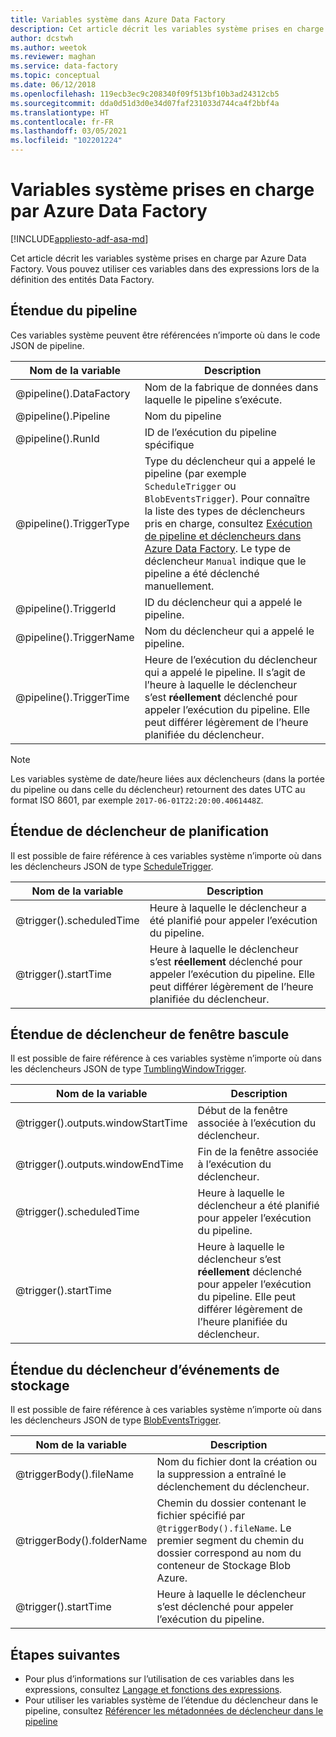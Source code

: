 ```yaml
---
title: Variables système dans Azure Data Factory
description: Cet article décrit les variables système prises en charge par Azure Data Factory. Vous pouvez utiliser ces variables dans des expressions lors de la définition des entités Data Factory.
author: dcstwh
ms.author: weetok
ms.reviewer: maghan
ms.service: data-factory
ms.topic: conceptual
ms.date: 06/12/2018
ms.openlocfilehash: 119ecb3ec9c208340f09f513bf10b3ad24312cb5
ms.sourcegitcommit: dda0d51d3d0e34d07faf231033d744ca4f2bbf4a
ms.translationtype: HT
ms.contentlocale: fr-FR
ms.lasthandoff: 03/05/2021
ms.locfileid: "102201224"
---
```

# <a name="system-variables-supported-by-azure-data-factory"></a>Variables système prises en charge par Azure Data Factory

[!INCLUDE[appliesto-adf-asa-md](includes/appliesto-adf-asa-md.md)]

Cet article décrit les variables système prises en charge par Azure Data Factory. Vous pouvez utiliser ces variables dans des expressions lors de la définition des entités Data Factory.

## <a name="pipeline-scope"></a>Étendue du pipeline

Ces variables système peuvent être référencées n’importe où dans le code JSON de pipeline.

| Nom de la variable | Description |
| --- | --- |
| @pipeline().DataFactory |Nom de la fabrique de données dans laquelle le pipeline s’exécute. |
| @pipeline().Pipeline |Nom du pipeline |
| @pipeline().RunId |ID de l’exécution du pipeline spécifique |
| @pipeline().TriggerType |Type du déclencheur qui a appelé le pipeline (par exemple `ScheduleTrigger` ou `BlobEventsTrigger`). Pour connaître la liste des types de déclencheurs pris en charge, consultez [Exécution de pipeline et déclencheurs dans Azure Data Factory](concepts-pipeline-execution-triggers.md). Le type de déclencheur `Manual` indique que le pipeline a été déclenché manuellement. |
| @pipeline().TriggerId|ID du déclencheur qui a appelé le pipeline. |
| @pipeline().TriggerName|Nom du déclencheur qui a appelé le pipeline. |
| @pipeline().TriggerTime|Heure de l’exécution du déclencheur qui a appelé le pipeline. Il s’agit de l’heure à laquelle le déclencheur s’est **réellement** déclenché pour appeler l’exécution du pipeline. Elle peut différer légèrement de l’heure planifiée du déclencheur.  |

>[!NOTE]
>Les variables système de date/heure liées aux déclencheurs (dans la portée du pipeline ou dans celle du déclencheur) retournent des dates UTC au format ISO 8601, par exemple `2017-06-01T22:20:00.4061448Z`.

## <a name="schedule-trigger-scope"></a>Étendue de déclencheur de planification

Il est possible de faire référence à ces variables système n’importe où dans les déclencheurs JSON de type [ScheduleTrigger](concepts-pipeline-execution-triggers.md#schedule-trigger).

| Nom de la variable | Description |
| --- | --- |
| @trigger().scheduledTime |Heure à laquelle le déclencheur a été planifié pour appeler l’exécution du pipeline. |
| @trigger().startTime |Heure à laquelle le déclencheur s’est **réellement** déclenché pour appeler l’exécution du pipeline. Elle peut différer légèrement de l’heure planifiée du déclencheur. |

## <a name="tumbling-window-trigger-scope"></a>Étendue de déclencheur de fenêtre bascule

Il est possible de faire référence à ces variables système n’importe où dans les déclencheurs JSON de type [TumblingWindowTrigger](concepts-pipeline-execution-triggers.md#tumbling-window-trigger).

| Nom de la variable | Description |
| --- | --- |
| @trigger().outputs.windowStartTime |Début de la fenêtre associée à l’exécution du déclencheur. |
| @trigger().outputs.windowEndTime |Fin de la fenêtre associée à l’exécution du déclencheur. |
| @trigger().scheduledTime |Heure à laquelle le déclencheur a été planifié pour appeler l’exécution du pipeline. |
| @trigger().startTime |Heure à laquelle le déclencheur s’est **réellement** déclenché pour appeler l’exécution du pipeline. Elle peut différer légèrement de l’heure planifiée du déclencheur. |

## <a name="storage-event-trigger-scope"></a>Étendue du déclencheur d’événements de stockage

Il est possible de faire référence à ces variables système n’importe où dans les déclencheurs JSON de type [BlobEventsTrigger](concepts-pipeline-execution-triggers.md#event-based-trigger).

| Nom de la variable | Description |
| --- | --- |
| @triggerBody().fileName  |Nom du fichier dont la création ou la suppression a entraîné le déclenchement du déclencheur.   |
| @triggerBody().folderName  |Chemin du dossier contenant le fichier spécifié par `@triggerBody().fileName`. Le premier segment du chemin du dossier correspond au nom du conteneur de Stockage Blob Azure.  |
| @trigger().startTime |Heure à laquelle le déclencheur s’est déclenché pour appeler l’exécution du pipeline. |

## <a name="next-steps"></a>Étapes suivantes

* Pour plus d’informations sur l’utilisation de ces variables dans les expressions, consultez [Langage et fonctions des expressions](control-flow-expression-language-functions.md).
* Pour utiliser les variables système de l’étendue du déclencheur dans le pipeline, consultez [Référencer les métadonnées de déclencheur dans le pipeline](how-to-use-trigger-parameterization.md)
